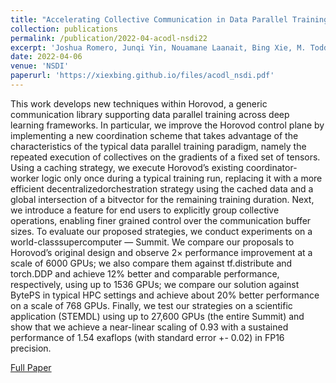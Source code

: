 ```yaml
---
title: "Accelerating Collective Communication in Data Parallel Trainingacross Deep Learning Frameworks"
collection: publications
permalink: /publication/2022-04-acodl-nsdi22
excerpt: 'Joshua Romero, Junqi Yin, Nouamane Laanait, Bing Xie, M. Todd Young, Sean Treichler, Vitalii Starchenko, Albina Borisevich, Alex Sergeev, Michael Matheson'
date: 2022-04-06
venue: 'NSDI'
paperurl: 'https://xiexbing.github.io/files/acodl_nsdi.pdf'
---
```

This work develops new techniques within Horovod, a generic communication library supporting data parallel training across deep  learning  frameworks. In  particular, we  improve  the Horovod  control  plane  by  implementing  a  new  coordination scheme that takes advantage of the characteristics of the typical data parallel training paradigm, namely the repeated execution of collectives on the gradients of a fixed set of tensors. Using a caching strategy, we execute Horovod’s existing coordinator-worker logic only once during a typical training run, replacing it with a more efficient decentralizedorchestration  strategy using  the  cached data  and a  global intersection of a bitvector for the remaining training duration. Next, we introduce a feature for end users to explicitly group collective operations, enabling finer grained control over the communication buffer sizes. To evaluate our proposed strategies, we conduct experiments on a world-classsupercomputer — Summit.  We compare our proposals to Horovod’s original design and observe 2× performance improvement at a scale of 6000 GPUs; we also compare them against tf.distribute and torch.DDP and achieve 12% better and comparable performance, respectively, using up to 1536 GPUs; we compare our solution against BytePS in typical HPC settings and achieve about 20% better performance on a scale of 768 GPUs. Finally, we test our strategies on a scientific application (STEMDL) using up to 27,600 GPUs (the entire Summit) and show that we achieve a near-linear scaling of 0.93 with a sustained performance of 1.54 exaflops (with standard error +- 0.02) in FP16 precision.

[Full Paper](https://xiexbing.github.io/files/acodl_nsdi.pdf)

